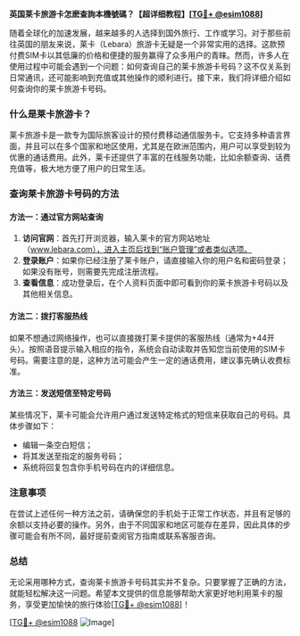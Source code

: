 **英国莱卡旅游卡怎麽查詢本機號碼？【超详细教程】[[TG💪+ @esim1088](https://t.me/s/esim1088)]**

随着全球化的加速发展，越来越多的人选择到国外旅行、工作或学习。对于那些前往英国的朋友来说，莱卡（Lebara）旅游卡无疑是一个非常实用的选择。这款预付费SIM卡以其低廉的价格和便捷的服务赢得了众多用户的青睐。然而，许多人在使用过程中可能会遇到一个问题：如何查询自己的莱卡旅游卡号码？这不仅关系到日常通讯，还可能影响到充值或其他操作的顺利进行。接下来，我们将详细介绍如何查询你的莱卡旅游卡号码。

### 什么是莱卡旅游卡？

莱卡旅游卡是一款专为国际旅客设计的预付费移动通信服务卡。它支持多种语言界面，并且可以在多个国家和地区使用，尤其是在欧洲范围内，用户可以享受到较为优惠的通话费用。此外，莱卡还提供了丰富的在线服务功能，比如余额查询、话费充值等，极大地方便了用户的日常生活。

### 查询莱卡旅游卡号码的方法

#### 方法一：通过官方网站查询
1. **访问官网**：首先打开浏览器，输入莱卡的官方网站地址（www.lebara.com），进入主页后找到“账户管理”或者类似选项。
2. **登录账户**：如果你已经注册了莱卡账户，请直接输入你的用户名和密码登录；如果没有账号，则需要先完成注册流程。
3. **查看信息**：成功登录后，在个人资料页面中即可看到你的莱卡旅游卡号码以及其他相关信息。

#### 方法二：拨打客服热线
如果不想通过网络操作，也可以直接拨打莱卡提供的客服热线（通常为+44开头）。按照语音提示输入相应的指令，系统会自动读取并告知您当前使用的SIM卡号码。需要注意的是，这种方法可能会产生一定的通话费用，建议事先确认收费标准。

#### 方法三：发送短信至特定号码
某些情况下，莱卡可能会允许用户通过发送特定格式的短信来获取自己的号码。具体步骤如下：
- 编辑一条空白短信；
- 将其发送至指定的服务号码；
- 系统将回复包含你手机号码在内的详细信息。

### 注意事项
在尝试上述任何一种方法之前，请确保您的手机处于正常工作状态，并且有足够的余额以支持必要的操作。另外，由于不同国家和地区可能存在差异，因此具体的步骤可能会有所不同，最好提前查阅官方指南或联系客服咨询。

### 总结

无论采用哪种方式，查询莱卡旅游卡号码其实并不复杂。只要掌握了正确的方法，就能轻松解决这一问题。希望本文提供的信息能够帮助大家更好地利用莱卡的服务，享受更加愉快的旅行体验[[TG💪+ @esim1088](https://t.me/s/esim1088)]！

[[TG💪+ @esim1088](https://t.me/s/esim1088) ![Image](https://i.postimg.cc/4NQfJmqS/Snipaste-2025-05-13-00-14-12.png)]